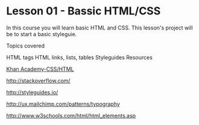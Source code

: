 # Lesson 01 - Bassic HTML/CSS

In this course you will learn basic HTML and CSS. This lesson's project will be to start a basic styleguie.

Topics covered

HTML tags
HTML links, lists, tables
Styleguides
Resources

[Khan Academy-CSS/HTML](https://www.khanacademy.org/computing/computer-programming/html-css)

http://stackoverflow.com/

http://styleguides.io/

http://ux.mailchimp.com/patterns/typography

http://www.w3schools.com/html/html_elements.asp